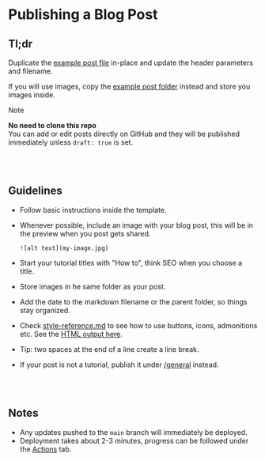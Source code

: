 # Publishing a Blog Post

## Tl;dr

Duplicate the [example post file](main/blog/posts/tutorials/yyyy-mm-dd--EXAMPLE_POST_1.md?plain=1) in-place and update the header parameters and filename.

If you will use images, copy the [example post folder](main/blog/posts/tutorials/yyyy-mm-dd--EXAMPLE_POST_2) instead and store you images inside.

> [!NOTE]
> **No need to clone this repo**  
> You can add or edit posts directly on GitHub and they will be published immediately unless `draft: true` is set.

<br><br>


## Guidelines

- Follow basic instructions inside the template.
- Whenever possible, include an image with your blog post, this will be in the preview when you post gets shared.

    ```
    ![alt text](my-image.jpg)
    ```
- Start your tutorial titles with "How to", think SEO when you choose a title.
- Store images in he same folder as your post.
- Add the date to the markdown filename or the parent folder, so things stay organized.
- Check [style-reference.md](main/style-reference.md) to see how to use buttons, icons, admonitions etc. See the [HTML output here](https://openad.accelerate.science/style-reference).
- Tip: two spaces at the end of a line create a line break.
- If your post is not a tutorial, publish it under [/general](main/blog/posts/general) instead.

<br><br>

## Notes

-   Any updates pushed to the `main` branch will immediately be deployed.
-   Deployment takes about 2-3 minutes, progress can be followed under the [Actions](../../actions) tab.












